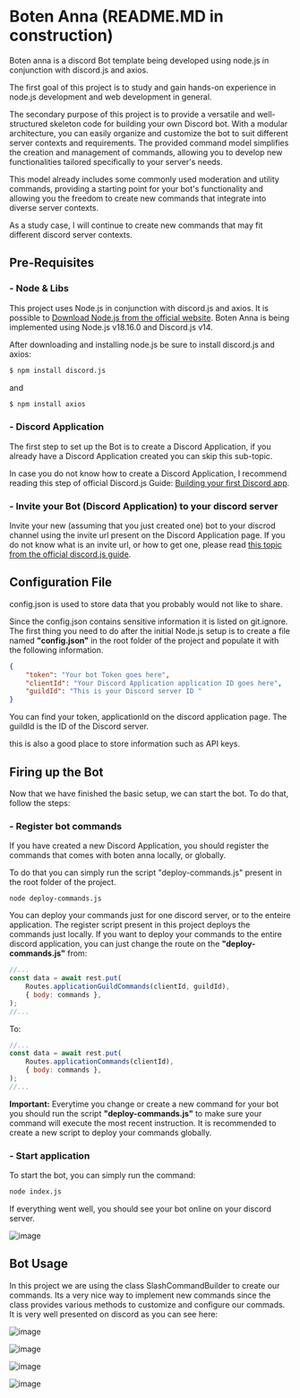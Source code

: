 # Boten Anna (README.MD in construction)

Boten anna is a discord Bot template being developed using node.js in conjunction with discord.js and axios.

The first goal of this project is to study and gain hands-on experience in node.js development and web development in general.

The secondary purpose of this project is to provide a versatile and well-structured skeleton code for building your own Discord bot. With a modular architecture, you can easily organize and customize the bot to suit different server contexts and requirements. The provided command model simplifies the creation and management of commands, allowing you to develop new functionalities tailored specifically to your server's needs.

This model already includes some commonly used moderation and utility commands, providing a starting point for your bot's functionality and allowing you the freedom to create new commands that integrate into diverse server contexts.

As a study case, I will continue to create new commands that may fit different discord server contexts.

## Pre-Requisites

### - Node & Libs
This project uses Node.js in conjunction with discord.js and axios. It is possible to [Download Node.js from the official website](https://nodejs.org/en/download). Boten Anna is being implemented using Node.js v18.16.0 and  Discord.js v14.

After downloading and installing node.js be sure to install discord.js and axios:

```bash
$ npm install discord.js
```
and

```bash
$ npm install axios
```

### - Discord Application
The first step to set up the Bot is to create a Discord Application, if you already have a Discord Application created you can skip this sub-topic. 

In case you do not know how to create a Discord Application, I recommend reading this step of official Discord.js Guide: [Building your first Discord app](https://discordjs.guide/preparations/setting-up-a-bot-application.html#creating-your-bot).

### - Invite your Bot (Discord Application) to your discord server
Invite your new (assuming that you just created one) bot to your discrod channel using the invite url present on the Discord Application page. If you do not know what is an invite url, or how to get one, please read [this topic from the official discord.js guide](https://discordjs.guide/preparations/adding-your-bot-to-servers.html#bot-invite-links).

## Configuration File
config.json is used to store data that you probably would not like to share. 

Since the config.json contains sensitive information it is listed on git.ignore. The first thing you need to do after the initial Node.js setup is to create a file named **"config.json"** in the root folder of the project and populate it with the following information.

```json
{
	"token": "Your bot Token goes here",
	"clientId": "Your Discord Application application ID goes here",
	"guildId": "This is your Discord server ID "
}
```

You can find your token, applicationId on the discord application page. The guildId is the ID of the Discord server.

this is also a good place to store information such as API keys.

## Firing up the Bot
Now that we have finished the basic setup, we can start the bot. To do that, follow the steps:

### - Register bot commands
If you have created a new Discord Application, you should register the commands that comes with boten anna locally, or globally.

To do that you can simply run the script "deploy-commands.js" present in the root folder of the project.

```base
node deploy-commands.js
```

You can deploy your commands just for one discord server, or to the enteire application. The register script present in this project deploys the commands just locally. If you want to deploy your commands to the entire discord application, you can just change the route on the **"deploy-commands.js"** from:

```javascript
//...
const data = await rest.put(
	Routes.applicationGuildCommands(clientId, guildId),
	{ body: commands },
);
//...
```

To:


```javascript
//...
const data = await rest.put(
	Routes.applicationCommands(clientId),
	{ body: commands },
);
//...
```


**Important:** Everytime you change or create a new command for your bot you should run the script **"deploy-commands.js"** to make sure your command will execute the most recent instruction. It is recommended to create a new script to deploy your commands globally.

### - Start application
To start the bot, you can simply run the command:

```bash
node index.js
```

If everything went well, you should see your bot online on your discord server.

![image](https://github.com/chromeosenjoyer/boten-anna/assets/134458207/bb099016-b987-401b-8c0a-ba5ae924f817)

## Bot Usage
In this project we are using the class SlashCommandBuilder to create our commands. Its a very nice way to implement new commands since the class provides various methods to customize and configure our commads. It is very well presented on discord as you can see here:

![image](https://github.com/chromeosenjoyer/boten-anna/assets/134458207/4aa5cb19-cf83-4862-86a5-b801b5b245d5)

![image](https://github.com/chromeosenjoyer/boten-anna/assets/134458207/7f043691-ec0a-4f64-b346-d38626625019)

![image](https://github.com/chromeosenjoyer/boten-anna/assets/134458207/421024e1-7c57-4c15-b5c0-af17fc9752bf)

![image](https://github.com/chromeosenjoyer/boten-anna/assets/134458207/0ec0133e-6ee9-4c98-ba51-c2925d9d1f70)
